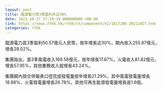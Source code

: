 ```yaml
---
layout: post
title: 龍源電力首3季盈利升近30%
date: 2021-10-27 17:19:19.000000000 +08:00
link: https://news.rthk.hk/rthk/ch/component/k2/1617206-20211027.htm
categories: rthk
---
```


龍源電力首3季盈利50.57億元人民幣，按年增長近30%，期內收入255.87億元，增長28.02%。

集團指出，首3季風電收入169.58億元，按年增長17.87%，火電收入81.82億元，增長57.95%，其他業務收入就增長43.24%。

集團期內按合併報表口徑完成發電量按年增長21.29%，其中風電發電量增長18.88%，火電發電量增長26.78%，其他可再生能源發電量增長逾1.6倍。
